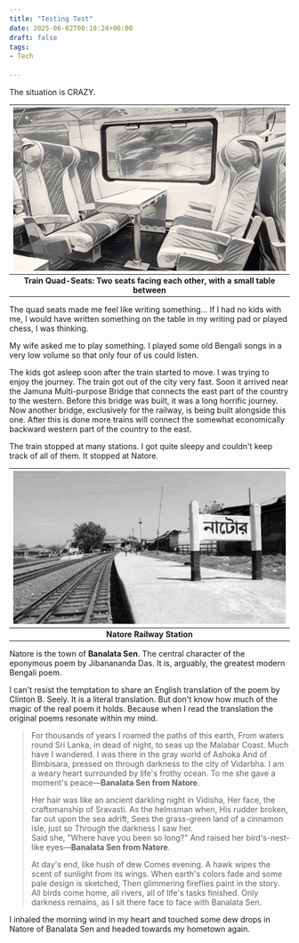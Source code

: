 ```yaml
---
title: "Testing Test"
date: 2025-06-02T00:18:24+06:00
draft: false
tags:
- Tech

---
```




The situation is CRAZY.



| ![Train Quad-Seats](/quad-seats.jpeg "Train Quad-Seats")                         |
|:--------------------------------------------------------------------------------:|
| <b>Train Quad-Seats: Two seats facing each other, with a small table between</b> |

The quad seats made me feel like writing something... If I had no kids with me, I would have written something on the table in my writing pad or played chess, I was thinking.

My wife asked me to play something. I played some old Bengali songs in a very low volume so that only four of us could listen.

The kids got asleep soon after the train started to move. I was trying to enjoy the journey. The train got out of the city very fast. Soon it arrived near the Jamuna Multi-purpose Bridge that connects the east part of the country to the western. Before this bridge was built, it was a long horrific journey. Now another bridge, exclusively for the railway, is being built alongside this one. After this is done more trains will connect the somewhat economically backward western part of the country to the east.

The train stopped at many stations. I got quite sleepy and couldn't keep track of all of them. It stopped at Natore.

| ![Natore Railway Station](/natore.jpg "Natore Railway Station") |
|:---------------------------------------------------------------:|
| <b>Natore Railway Station</b>                                   |

Natore is the town of **Banalata Sen**. The central character of the eponymous poem by Jibanananda Das. It is, arguably, the greatest modern Bengali poem. 

I can't resist the temptation to share an English translation of the poem by Clinton B. Seely. It is a literal translation. But don't know how much of the magic of the real poem it holds. Because when I read the translation the original poems resonate within my mind.

> For thousands of years I roamed the paths of this earth,    From
> waters round Sri Lanka, in dead of night, to seas up the Malabar
> Coast.    Much have I wandered.  I was there in the gray world of
> Ashoka   And of Bimbisara, pressed on through darkness to the city of
> Vidarbha.    I am a weary heart surrounded by life's frothy ocean. To
> me she gave a moment's peace—**Banalata Sen from Natore**.
> 
> Her hair was like an ancient darkling night in Vidisha, Her face, the
> craftsmanship of Sravasti.  As the helmsman when, His rudder broken,
> far out upon the sea adrift, Sees the grass-green land of a cinnamon
> isle, just so Through the darkness I saw her.  
> Said she, "Where have
> you been so long?"
> And raised her bird's-nest-like eyes—**Banalata Sen from Natore**.
> 
> At day's end, like hush of dew Comes evening.  A hawk wipes the scent
> of sunlight from its wings. When earth's colors fade and some pale
> design is sketched,    Then glimmering fireflies paint in the story. 
> All birds come home, all rivers, all of life's tasks finished.    Only
> darkness remains, as I sit there face to face with Banalata Sen.

I inhaled the morning wind in my heart and touched some dew drops in Natore of Banalata Sen and headed towards my hometown again.
